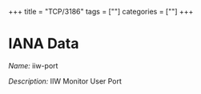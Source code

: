 +++
title = "TCP/3186"
tags = [""]
categories = [""]
+++

# IANA Data

_Name:_ iiw-port

_Description:_ IIW Monitor User Port

